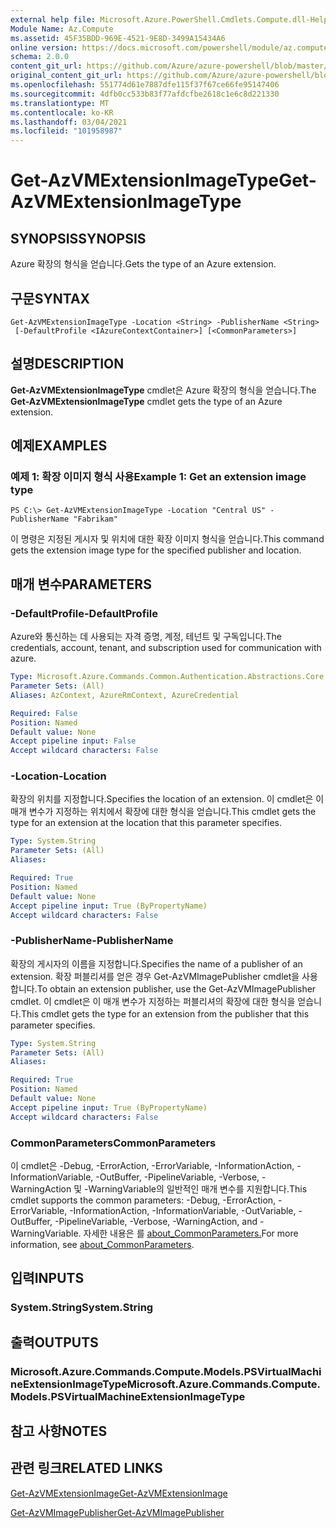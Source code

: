 ```yaml
---
external help file: Microsoft.Azure.PowerShell.Cmdlets.Compute.dll-Help.xml
Module Name: Az.Compute
ms.assetid: 45F35BDD-969E-4521-9E8D-3499A15434A6
online version: https://docs.microsoft.com/powershell/module/az.compute/get-azvmextensionimagetype
schema: 2.0.0
content_git_url: https://github.com/Azure/azure-powershell/blob/master/src/Compute/Compute/help/Get-AzVMExtensionImageType.md
original_content_git_url: https://github.com/Azure/azure-powershell/blob/master/src/Compute/Compute/help/Get-AzVMExtensionImageType.md
ms.openlocfilehash: 551774d61e7887dfe115f37f67ce66fe95147406
ms.sourcegitcommit: 4dfb0cc533b83f77afdcfbe2618c1e6c8d221330
ms.translationtype: MT
ms.contentlocale: ko-KR
ms.lasthandoff: 03/04/2021
ms.locfileid: "101958987"
---
```

# <span data-ttu-id="f8cc3-101">Get-AzVMExtensionImageType</span><span class="sxs-lookup"><span data-stu-id="f8cc3-101">Get-AzVMExtensionImageType</span></span>

## <span data-ttu-id="f8cc3-102">SYNOPSIS</span><span class="sxs-lookup"><span data-stu-id="f8cc3-102">SYNOPSIS</span></span>
<span data-ttu-id="f8cc3-103">Azure 확장의 형식을 얻습니다.</span><span class="sxs-lookup"><span data-stu-id="f8cc3-103">Gets the type of an Azure extension.</span></span>

## <span data-ttu-id="f8cc3-104">구문</span><span class="sxs-lookup"><span data-stu-id="f8cc3-104">SYNTAX</span></span>

```
Get-AzVMExtensionImageType -Location <String> -PublisherName <String>
 [-DefaultProfile <IAzureContextContainer>] [<CommonParameters>]
```

## <span data-ttu-id="f8cc3-105">설명</span><span class="sxs-lookup"><span data-stu-id="f8cc3-105">DESCRIPTION</span></span>
<span data-ttu-id="f8cc3-106">**Get-AzVMExtensionImageType** cmdlet은 Azure 확장의 형식을 얻습니다.</span><span class="sxs-lookup"><span data-stu-id="f8cc3-106">The **Get-AzVMExtensionImageType** cmdlet gets the type of an Azure extension.</span></span>

## <span data-ttu-id="f8cc3-107">예제</span><span class="sxs-lookup"><span data-stu-id="f8cc3-107">EXAMPLES</span></span>

### <span data-ttu-id="f8cc3-108">예제 1: 확장 이미지 형식 사용</span><span class="sxs-lookup"><span data-stu-id="f8cc3-108">Example 1: Get an extension image type</span></span>
```
PS C:\> Get-AzVMExtensionImageType -Location "Central US" -PublisherName "Fabrikam"
```

<span data-ttu-id="f8cc3-109">이 명령은 지정된 게시자 및 위치에 대한 확장 이미지 형식을 얻습니다.</span><span class="sxs-lookup"><span data-stu-id="f8cc3-109">This command gets the extension image type for the specified publisher and location.</span></span>

## <span data-ttu-id="f8cc3-110">매개 변수</span><span class="sxs-lookup"><span data-stu-id="f8cc3-110">PARAMETERS</span></span>

### <span data-ttu-id="f8cc3-111">-DefaultProfile</span><span class="sxs-lookup"><span data-stu-id="f8cc3-111">-DefaultProfile</span></span>
<span data-ttu-id="f8cc3-112">Azure와 통신하는 데 사용되는 자격 증명, 계정, 테넌트 및 구독입니다.</span><span class="sxs-lookup"><span data-stu-id="f8cc3-112">The credentials, account, tenant, and subscription used for communication with azure.</span></span>

```yaml
Type: Microsoft.Azure.Commands.Common.Authentication.Abstractions.Core.IAzureContextContainer
Parameter Sets: (All)
Aliases: AzContext, AzureRmContext, AzureCredential

Required: False
Position: Named
Default value: None
Accept pipeline input: False
Accept wildcard characters: False
```

### <span data-ttu-id="f8cc3-113">-Location</span><span class="sxs-lookup"><span data-stu-id="f8cc3-113">-Location</span></span>
<span data-ttu-id="f8cc3-114">확장의 위치를 지정합니다.</span><span class="sxs-lookup"><span data-stu-id="f8cc3-114">Specifies the location of an extension.</span></span>
<span data-ttu-id="f8cc3-115">이 cmdlet은 이 매개 변수가 지정하는 위치에서 확장에 대한 형식을 얻습니다.</span><span class="sxs-lookup"><span data-stu-id="f8cc3-115">This cmdlet gets the type for an extension at the location that this parameter specifies.</span></span>

```yaml
Type: System.String
Parameter Sets: (All)
Aliases:

Required: True
Position: Named
Default value: None
Accept pipeline input: True (ByPropertyName)
Accept wildcard characters: False
```

### <span data-ttu-id="f8cc3-116">-PublisherName</span><span class="sxs-lookup"><span data-stu-id="f8cc3-116">-PublisherName</span></span>
<span data-ttu-id="f8cc3-117">확장의 게시자의 이름을 지정합니다.</span><span class="sxs-lookup"><span data-stu-id="f8cc3-117">Specifies the name of a publisher of an extension.</span></span>
<span data-ttu-id="f8cc3-118">확장 퍼블리셔를 얻은 경우 Get-AzVMImagePublisher cmdlet을 사용 합니다.</span><span class="sxs-lookup"><span data-stu-id="f8cc3-118">To obtain an extension publisher, use the Get-AzVMImagePublisher cmdlet.</span></span>
<span data-ttu-id="f8cc3-119">이 cmdlet은 이 매개 변수가 지정하는 퍼블리셔의 확장에 대한 형식을 얻습니다.</span><span class="sxs-lookup"><span data-stu-id="f8cc3-119">This cmdlet gets the type for an extension from the publisher that this parameter specifies.</span></span>

```yaml
Type: System.String
Parameter Sets: (All)
Aliases:

Required: True
Position: Named
Default value: None
Accept pipeline input: True (ByPropertyName)
Accept wildcard characters: False
```

### <span data-ttu-id="f8cc3-120">CommonParameters</span><span class="sxs-lookup"><span data-stu-id="f8cc3-120">CommonParameters</span></span>
<span data-ttu-id="f8cc3-121">이 cmdlet은 -Debug, -ErrorAction, -ErrorVariable, -InformationAction, -InformationVariable, -OutBuffer, -PipelineVariable, -Verbose, -WarningAction 및 -WarningVariable의 일반적인 매개 변수를 지원합니다.</span><span class="sxs-lookup"><span data-stu-id="f8cc3-121">This cmdlet supports the common parameters: -Debug, -ErrorAction, -ErrorVariable, -InformationAction, -InformationVariable, -OutVariable, -OutBuffer, -PipelineVariable, -Verbose, -WarningAction, and -WarningVariable.</span></span> <span data-ttu-id="f8cc3-122">자세한 내용은 를 [about_CommonParameters.](http://go.microsoft.com/fwlink/?LinkID=113216)</span><span class="sxs-lookup"><span data-stu-id="f8cc3-122">For more information, see [about_CommonParameters](http://go.microsoft.com/fwlink/?LinkID=113216).</span></span>

## <span data-ttu-id="f8cc3-123">입력</span><span class="sxs-lookup"><span data-stu-id="f8cc3-123">INPUTS</span></span>

### <span data-ttu-id="f8cc3-124">System.String</span><span class="sxs-lookup"><span data-stu-id="f8cc3-124">System.String</span></span>

## <span data-ttu-id="f8cc3-125">출력</span><span class="sxs-lookup"><span data-stu-id="f8cc3-125">OUTPUTS</span></span>

### <span data-ttu-id="f8cc3-126">Microsoft.Azure.Commands.Compute.Models.PSVirtualMachineExtensionImageType</span><span class="sxs-lookup"><span data-stu-id="f8cc3-126">Microsoft.Azure.Commands.Compute.Models.PSVirtualMachineExtensionImageType</span></span>

## <span data-ttu-id="f8cc3-127">참고 사항</span><span class="sxs-lookup"><span data-stu-id="f8cc3-127">NOTES</span></span>

## <span data-ttu-id="f8cc3-128">관련 링크</span><span class="sxs-lookup"><span data-stu-id="f8cc3-128">RELATED LINKS</span></span>

[<span data-ttu-id="f8cc3-129">Get-AzVMExtensionImage</span><span class="sxs-lookup"><span data-stu-id="f8cc3-129">Get-AzVMExtensionImage</span></span>](./Get-AzVMExtensionImage.md)

[<span data-ttu-id="f8cc3-130">Get-AzVMImagePublisher</span><span class="sxs-lookup"><span data-stu-id="f8cc3-130">Get-AzVMImagePublisher</span></span>](./Get-AzVMImagePublisher.md)


